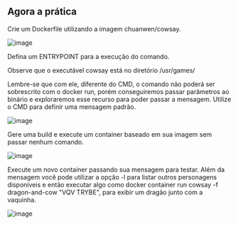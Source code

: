 ## Agora a prática


Crie um Dockerfile utilizando a imagem chuanwen/cowsay.

![image](https://user-images.githubusercontent.com/84086374/189210861-321b6f60-19db-4648-a555-28d7bb609ce8.png)

Defina um ENTRYPOINT para a execução do comando.

Observe que o executável cowsay está no diretório /usr/games/

Lembre-se que com ele, diferente do CMD, o comando não poderá ser sobrescrito com o docker run, porém conseguiremos passar parâmetros ao binário e exploraremos esse recurso para poder passar a mensagem.
Utilize o CMD para definir uma mensagem padrão.

![image](https://user-images.githubusercontent.com/84086374/189211068-f6ce7692-8c8b-4ceb-b805-bdac11231837.png)

Gere uma build e execute um container baseado em sua imagem sem passar nenhum comando.

![image](https://user-images.githubusercontent.com/84086374/189211245-1139d875-5537-4e09-8c9c-9c97c60fef2e.png)

Execute um novo container passando sua mensagem para testar. Além da mensagem você pode utilizar a opção -l para listar outros personagens disponíveis e então executar algo como docker container run cowsay -f dragon-and-cow "VQV TRYBE", para exibir um dragão junto com a vaquinha.

![image](https://user-images.githubusercontent.com/84086374/189211386-2bd85dc4-2bf2-46b2-b9a7-a9ebfff054bd.png)

